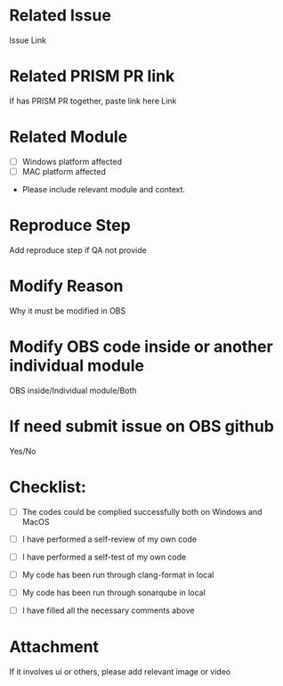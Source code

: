 # Related Issue 
Issue Link

# Related PRISM PR link
If has PRISM PR together, paste link here Link

# Related Module
- [ ] Windows platform affected
- [ ] MAC platform affected
- Please include relevant module and context.

# Reproduce Step
Add reproduce step if QA not provide

# Modify Reason
Why it must be modified in OBS

# Modify OBS code inside or another individual module
OBS inside/Individual module/Both

# If need submit issue on OBS github
Yes/No

# Checklist:

- [ ] The codes could be complied successfully both on Windows and MacOS
- [ ] I have performed a self-review of my own code
- [ ] I have performed a self-test of my own code
- [ ] My code has been run through clang-format in local
- [ ] My code has been run through sonarqube in local
- [ ] I have filled all the necessary comments above


# Attachment
If it involves ui or others, please add relevant image or video

